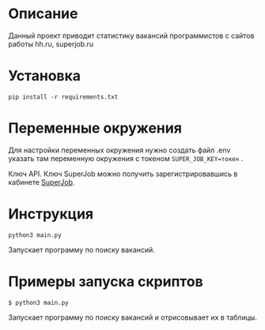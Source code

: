 Описание
=
Данный проект приводит статистику вакансий программистов с сайтов работы hh.ru, superjob.ru

Установка
=

```
pip install -r requirements.txt
```

Переменные окружения
=
Для настройки переменных окружения нужно создать файл .env указать там переменную окружения с токеном ```SUPER_JOB_KEY=токен``` .

Ключ API.  Ключ SuperJob можно получить зарегистрировавшись в кабинете  [SuperJob](https://api.superjob.ru/?from_refresh=1).


Инструкция
=

```
python3 main.py
``` 
Запускает программу по поиску вакансий.


Примеры запуска скриптов
=

```
$ python3 main.py
```
Запускает программу по поиску вакансий и отрисовывает их в таблицы.


